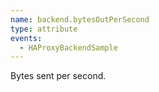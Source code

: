 ```yaml
---
name: backend.bytesOutPerSecond
type: attribute
events:
  - HAProxyBackendSample
---
```


Bytes sent per second.